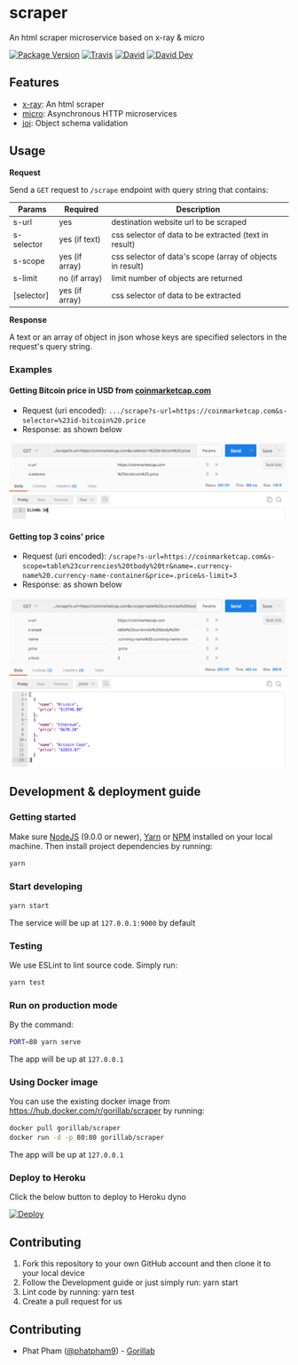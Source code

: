 # scraper

An html scraper microservice based on x-ray & micro

[![Package Version](https://img.shields.io/github/package-json/v/gorillab/scraper.svg)]()
[![Travis](https://img.shields.io/travis/gorillab/scraper.svg)](https://travis-ci.org/gorillab/scraper)
[![David](https://img.shields.io/david/gorillab/scraper.svg)](https://github.com/gorillab/scraper)
[![David Dev](https://img.shields.io/david/dev/gorillab/scraper.svg)](https://github.com/gorillab/scraper)

## Features

- [x-ray](https://github.com/matthewmueller/x-ray): An html scraper
- [micro](https://github.com/zeit/micro): Asynchronous HTTP microservices
- [joi](https://github.com/hapijs/joi): Object schema validation

## Usage

**Request**

Send a `GET` request to `/scrape` endpoint with query string that contains:

| Params     | Required       | Description                                                      |
|------------|----------------|------------------------------------------------------------------|
| s-url      | yes            | destination website url to be scraped                            |
| s-selector | yes (if text)  | css selector of data to be extracted (text in result)            |
| s-scope    | yes (if array) | css selector of data's scope (array of objects in result)        |
| s-limit    | no (if array)  | limit number of objects are returned                             |
| [selector] | yes (if array) | css selector of data to be extracted                             |

**Response**

A text or an array of object in json whose keys are specified selectors in the request's query string.

### Examples

#### Getting Bitcoin price in USD from [coinmarketcap.com](CoinMarketCap)

- Request (uri encoded): `.../scrape?s-url=https://coinmarketcap.com&s-selector=%23id-bitcoin%20.price`
- Response: as shown below

<img style="text-align: center;" src="./example-images/btc-price.png" />

#### Getting top 3 coins' price

- Request (uri encoded): `/scrape?s-url=https://coinmarketcap.com&s-scope=table%23currencies%20tbody%20tr&name=.currency-name%20.currency-name-container&price=.price&s-limit=3`
- Response: as shown below

<img style="text-align: center;" src="./example-images/top-3-price.png" />

## Development & deployment guide

### Getting started

Make sure [NodeJS](https://nodejs.org) (9.0.0 or newer), [Yarn](https://yarnpkg.com) or [NPM](https://npmjs.com) installed on your local machine. Then install project dependencies by running:

```bash
yarn
```

### Start developing

```bash
yarn start
```

The service will be up at `127.0.0.1:9000` by default

### Testing

We use ESLint to lint source code. Simply run:

```bash
yarn test
```

### Run on production mode

By the command:

```bash
PORT=80 yarn serve
```

The app will be up at `127.0.0.1`

### Using Docker image

You can use the existing docker image from https://hub.docker.com/r/gorillab/scraper by running:

```bash
docker pull gorillab/scraper
docker run -d -p 80:80 gorillab/scraper
```

The app will be up at `127.0.0.1`

### Deploy to Heroku

Click the below button to deploy to Heroku dyno

[![Deploy](https://www.herokucdn.com/deploy/button.svg)](https://heroku.com/deploy)

## Contributing

1. Fork this repository to your own GitHub account and then clone it to your local device
2. Follow the Development guide or just simply run: yarn start
3. Lint code by running: yarn test
4. Create a pull request for us

## Contributing

* Phat Pham ([@phatpham9](https://github.com/phatpham9)) - [Gorillab](https://github.com/gorillab)
